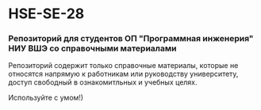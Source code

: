 # HSE-SE-28
### Репозиторий для студентов ОП "Программная инженерия" НИУ ВШЭ со справочными материалами
Репозиторий содержит только справочные материалы, которые не относятся напрямую к работникам или руководству университету, доступ свободный в ознакомитльных и учебных целях.

Используйте с умом!)
